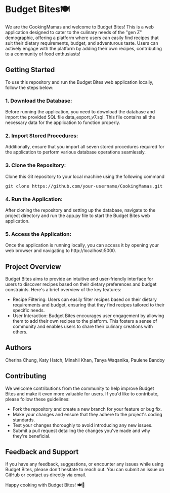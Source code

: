 <h1>Budget Bites🍽️</h1>
We are the CookingMamas and welcome to Budget Bites! This is a web application designed to cater to the culinary needs of the "gen Z" demographic, offering a platform where users can easily find recipes that suit their dietary requirements, budget, and adventurous taste. 
    Users can actively engage with the platform by adding their own recipes, contributing to a community of food enthusiasts!

<h2>Getting Started</h2>
To use this repository and run the Budget Bites web application locally, follow the steps below:

<h3>1. Download the Database:</h3>
Before running the application, you need to download the database and import the provided SQL file data_export_v7.sql. This file contains all the necessary data for the application to function properly.

<h3>2. Import Stored Procedures:</h3>
Additionally, ensure that you import all seven stored procedures required for the application to perform various database operations seamlessly.

<h3>3. Clone the Repository:</h3>
Clone this Git repository to your local machine using the following command
<pre>git clone https://github.com/your-username/CookingMamas.git </pre>
<h3>4. Run the Application:</h3>
After cloning the repository and setting up the database, navigate to the project directory and run the app.py file to start the Budget Bites web application.
<h3>5. Access the Application:</h3>
Once the application is running locally, you can access it by opening your web browser and navigating to http://localhost:5000.

<h2>Project Overview</h2>
Budget Bites aims to provide an intuitive and user-friendly interface for users to discover recipes based on their dietary preferences and budget constraints. Here's a brief overview of the key features:

- Recipe Filtering: Users can easily filter recipes based on their dietary requirements and budget, ensuring that they find recipes tailored to their specific needs.
- User Interaction: Budget Bites encourages user engagement by allowing them to add their own recipes to the platform. This fosters a sense of community and enables users to share their culinary creations with others.
<h2>Authors</h2>
Cherina Chung, Katy Hatch, Minahil Khan, Tanya Waqanika, Paulene Bandoy

<h2>Contributing</h2>
We welcome contributions from the community to help improve Budget Bites and make it even more valuable for users. If you'd like to contribute, please follow these guidelines:

- Fork the repository and create a new branch for your feature or bug fix.
- Make your changes and ensure that they adhere to the project's coding standards.
- Test your changes thoroughly to avoid introducing any new issues.
- Submit a pull request detailing the changes you've made and why they're beneficial.
<h2>Feedback and Support</h2>
If you have any feedback, suggestions, or encounter any issues while using Budget Bites, please don't hesitate to reach out. You can submit an issue on GitHub or contact us directly via email.

Happy cooking with Budget Bites! 🍽️🎉





